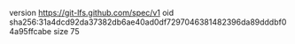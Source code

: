 version https://git-lfs.github.com/spec/v1
oid sha256:31a4dcd92da37382db6ae40ad0df7297046381482396da89dddbf04a95ffcabe
size 75
